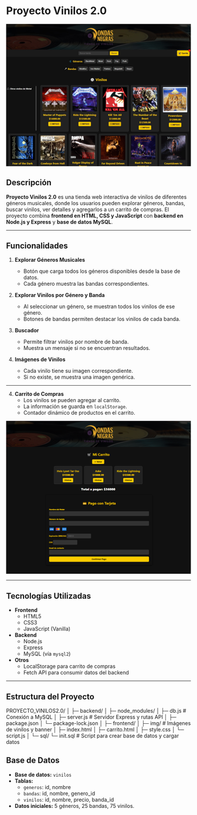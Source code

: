 # Proyecto Vinilos 2.0 

![](./frontend/img/portada_proyecto.png)


## Descripción

**Proyecto Vinilos 2.0** es una tienda web interactiva de vinilos de diferentes géneros musicales, donde los usuarios pueden explorar géneros, bandas, buscar vinilos, ver detalles y agregarlos a un carrito de compras. El proyecto combina **frontend en HTML, CSS y JavaScript** con **backend en Node.js y Express** y **base de datos MySQL**.

---

## Funcionalidades

1. **Explorar Géneros Musicales**
   - Botón que carga todos los géneros disponibles desde la base de datos.
   - Cada género muestra las bandas correspondientes.

2. **Explorar Vinilos por Género y Banda**
   - Al seleccionar un género, se muestran todos los vinilos de ese género.
   - Botones de bandas permiten destacar los vinilos de cada banda.

3. **Buscador**
   - Permite filtrar vinilos por nombre de banda.
   - Muestra un mensaje si no se encuentran resultados.

5. **Imágenes de Vinilos**
   - Cada vinilo tiene su imagen correspondiente.
   - Si no existe, se muestra una imagen genérica.
-----

4. **Carrito de Compras**
   - Los vinilos se pueden agregar al carrito.
   - La información se guarda en `localStorage`.
   - Contador dinámico de productos en el carrito.


![](./frontend/img/portada_proyecto2.png)


---

## Tecnologías Utilizadas

- **Frontend**
  - HTML5
  - CSS3
  - JavaScript (Vanilla)
- **Backend**
  - Node.js
  - Express
  - MySQL (vía `mysql2`)
- **Otros**
  - LocalStorage para carrito de compras
  - Fetch API para consumir datos del backend

---

## Estructura del Proyecto

PROYECTO_VINILOS2.0/
│
├─ backend/
│ ├─ node_modules/
│ ├─ db.js # Conexión a MySQL
│ ├─ server.js # Servidor Express y rutas API
│ ├─ package.json
│ └─ package-lock.json
│
├─ frontend/
│ ├─ img/ # Imágenes de vinilos y banner
│ ├─ index.html
│ ├─ carrito.html
│ ├─ style.css
│ └─ script.js
│
└─ sql/
└─ init.sql # Script para crear base de datos y cargar datos

## Base de Datos

- **Base de datos:** `vinilos`
- **Tablas:**
  - `generos`: id, nombre
  - `bandas`: id, nombre, genero_id
  - `vinilos`: id, nombre, precio, banda_id
- **Datos iniciales:** 5 géneros, 25 bandas, 75 vinilos.

